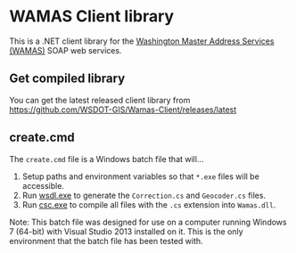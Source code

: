 WAMAS Client library
===========================================================

This is a .NET client library for the [Washington Master Address Services (WAMAS)] SOAP web services.

## Get compiled library ##

You can get the latest released client library from https://github.com/WSDOT-GIS/Wamas-Client/releases/latest


## create.cmd ##

The `create.cmd` file is a Windows batch file that will...

1. Setup paths and environment variables so that `*.exe` files will be accessible.
1. Run [wsdl.exe] to generate the `Correction.cs` and `Geocoder.cs` files.
2. Run [csc.exe] to compile all files with the `.cs` extension into `Wamas.dll`.

Note: This batch file was designed for use on a computer running Windows 7 (64-bit) with Visual Studio 2013 installed on it. This is the only environment that the batch file has been tested with.

[csc.exe]:http://msdn.microsoft.com/en-us/library/78f4aasd.aspx
[Washington Master Address Services (WAMAS)]:http://geoservicestest.wa.gov/testwebservices/default.aspx
[wsdl.exe]:http://msdn.microsoft.com/en-us/library/vstudio/7h3ystb6%28v=vs.100%29.aspx
